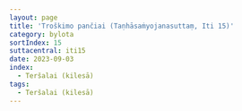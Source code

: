 ```yaml
---
layout: page
title: 'Troškimo pančiai (Taṇhāsaṁyojanasuttaṃ, Iti 15)'
category: bylota
sortIndex: 15
suttacentral: iti15
date: 2023-09-03
index: 
  - Teršalai (kilesā)
tags:
  - Teršalai (kilesā)
---
```

